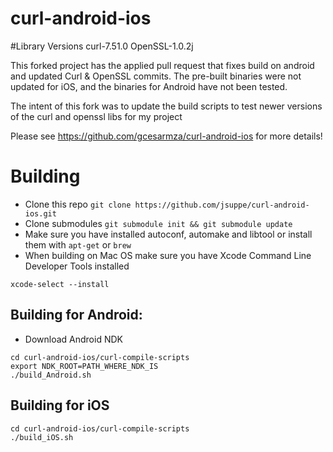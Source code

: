 
curl-android-ios
================

#Library Versions
curl-7.51.0
OpenSSL-1.0.2j

This forked project has the applied pull request that fixes build on android and updated Curl & OpenSSL commits. The pre-built binaries were not updated for iOS, and the binaries for Android have not been tested.

The intent of this fork was to update the build scripts to test newer versions of the curl and openssl libs for my project

Please see https://github.com/gcesarmza/curl-android-ios for more details!

# Building
* Clone this repo `git clone https://github.com/jsuppe/curl-android-ios.git`
* Clone submodules `git submodule init && git submodule update`
* Make sure you have installed autoconf, automake and libtool or install them with `apt-get` or `brew`
* When building on Mac OS make sure you have Xcode Command Line Developer Tools installed
```
xcode-select --install
```

## Building for Android:
* Download Android NDK
```
cd curl-android-ios/curl-compile-scripts
export NDK_ROOT=PATH_WHERE_NDK_IS
./build_Android.sh
```

## Building for iOS
```
cd curl-android-ios/curl-compile-scripts
./build_iOS.sh
```

